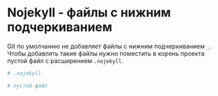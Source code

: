 # Nojekyll - файлы с нижним подчеркиванием

Git по умолчанию не добавляет файлы с нижним подчеркиванием `_`. Чтобы добавлять такие файлы нужно поместить в корень проекта пустой файл с расширением `.nojekyll`.

```bash
# .nojekyll

# пустой файл
```
